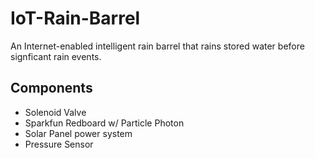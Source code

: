 # IoT-Rain-Barrel
An Internet-enabled intelligent rain barrel that rains stored water before signficant rain events.

## Components
- Solenoid Valve
- Sparkfun Redboard w/ Particle Photon
- Solar Panel power system
- Pressure Sensor
